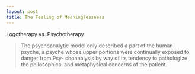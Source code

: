 ```yaml
---
layout: post
title: The Feeling of Meaninglessness
---
```


Logotherapy vs. Psychotherapy

> The psychoanalytic model only described a part of the human psyche, a psyche whose upper portions were continually exposed to danger from Psy- choanalysis by way of its tendency to pathologize the philosophical and metaphysical concerns of the patient.
